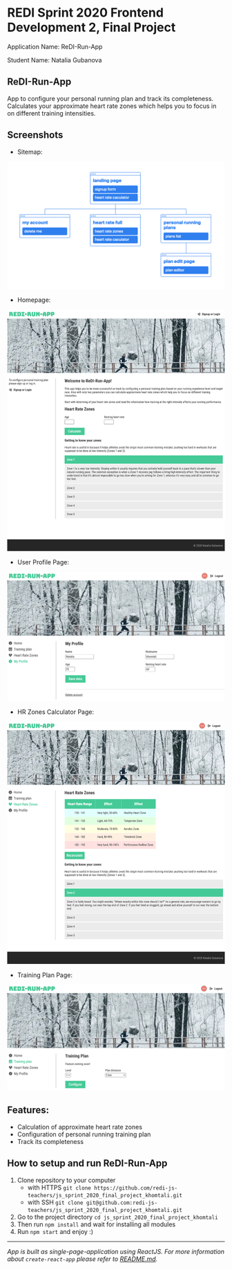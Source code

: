 # REDI Sprint 2020 Frontend Development 2, Final Project

Application Name: ReDI-Run-App

Student Name: Natalia Gubanova

## ReDI-Run-App

App to configure your personal running plan and track its completeness. Calculates your approximate heart rate zones which helps you to focus in on different training intensities.

## Screenshots

- Sitemap:

![screen shot](docs/sitemap.png)

- Homepage:

![screen shot](docs/homepage.png)

- User Profile Page:

![screen shot](docs/profile.png)

- HR Zones Calculator Page:

![screen shot](docs/zones_calculator.png)

- Training Plan Page:

![screen shot](docs/training_plan.png)

## Features:

- Calculation of approximate heart rate zones
- Configuration of personal running training plan
- Track its completeness

## How to setup and run ReDI-Run-App

1. Clone repository to your computer
   - with HTTPS `git clone https://github.com/redi-js-teachers/js_sprint_2020_final_project_khomtali.git`
   - with SSH `git clone git@github.com:redi-js-teachers/js_sprint_2020_final_project_khomtali.git`
1. Go to the project directory `cd js_sprint_2020_final_project_khomtali`
1. Then run `npm install` and wait for installing all modules
1. Run `npm start` and enjoy :)

---

*App is built as single-page-application using ReactJS.*
*For more information about `create-react-app` please refer to [README.md](docs/React_README.md).*
